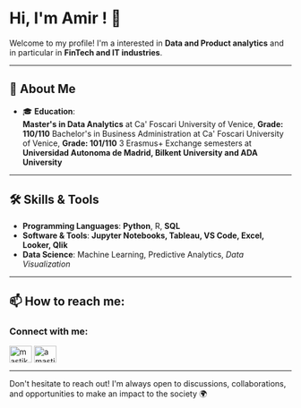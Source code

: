 # Hi, I'm Amir ! 👋

Welcome to my profile! I'm a interested in **Data and Product analytics** and in particular in **FinTech and IT industries**. 

---

## 🚀 About Me
- 🎓 **Education**:  
  **Master's in Data Analytics** at Ca' Foscari University of Venice, **Grade: 110/110**
  Bachelor's in Business Administration at Ca' Foscari University of Venice, **Grade: 101/110**
  3 Erasmus+ Exchange semesters at **Universidad Autonoma de Madrid, Bilkent University and ADA University**    

---

## 🛠️ Skills & Tools
- **Programming Languages**: **Python**, R, **SQL**  
- **Software & Tools**: **Jupyter Notebooks, Tableau, VS Code, Excel, Looker, Qlik**
- **Data Science**: Machine Learning, Predictive Analytics, *Data Visualization*  

---

## 📫 How to reach me:

<h3 align="left">Connect with me:</h3>
<p align="left">
<a href="https://linkedin.com/in/mastikbayev" target="blank"><img align="center" src="https://raw.githubusercontent.com/rahuldkjain/github-profile-readme-generator/master/src/images/icons/Social/linked-in-alt.svg" alt="mastikbayev" height="30" width="40" /></a>
<a href="https://instagram.com/amastikbay" target="blank"><img align="center" src="https://raw.githubusercontent.com/rahuldkjain/github-profile-readme-generator/master/src/images/icons/Social/instagram.svg" alt="amastikbay" height="30" width="40" /></a>
</p>

---

Don't hesitate to reach out! I'm always open to discussions, collaborations, and opportunities to make an impact to the society 🌍
